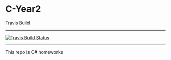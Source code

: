 # C-Year2

Travis Build 
***
[![Travis Build Status](https://travis-ci.org/egorzainullin/C-Year2.svg?branch=master)](https://travis-ci.org/egorzainullin/C-Year2)

---
This repo is C# homeworks
